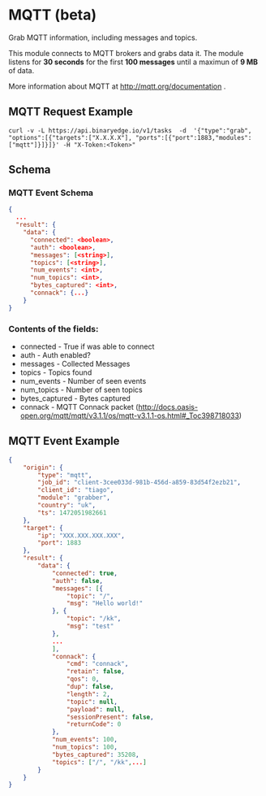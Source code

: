 # MQTT (beta)

Grab MQTT information, including messages and topics.

This module connects to MQTT brokers and grabs data it. The module listens for **30 seconds** for the first **100 messages** until a maximun of **9 MB** of data. 

More information about MQTT at http://mqtt.org/documentation .

## MQTT Request Example

```
curl -v -L https://api.binaryedge.io/v1/tasks  -d  '{"type":"grab", "options":[{"targets":["X.X.X.X"], "ports":[{"port":1883,"modules": ["mqtt"]}]}]}' -H "X-Token:<Token>"
```

## Schema

### MQTT Event Schema

```json
{
  ...
  "result": {
    "data": {
      "connected": <boolean>,
      "auth": <boolean>,
      "messages": [<string>],
      "topics": [<string>],
      "num_events": <int>,
      "num_topics": <int>,
      "bytes_captured": <int>,
      "connack": {...}
    }
}
```

### Contents of the fields:

  * connected - True if was able to connect
  * auth - Auth enabled?
  * messages - Collected Messages
  * topics - Topics found
  * num_events - Number of seen events
  * num_topics - Number of seen topics
  * bytes_captured - Bytes captured
  * connack - MQTT Connack packet (http://docs.oasis-open.org/mqtt/mqtt/v3.1.1/os/mqtt-v3.1.1-os.html#_Toc398718033)

## MQTT Event Example

```json
{
    "origin": {
        "type": "mqtt",
        "job_id": "client-3cee033d-981b-456d-a859-83d54f2ezb21",
        "client_id": "tiago",
        "module": "grabber",
        "country": "uk",
        "ts": 1472051982661
    },
    "target": {
        "ip": "XXX.XXX.XXX.XXX",
        "port": 1883
    },
    "result": {
        "data": {
            "connected": true,
            "auth": false,
            "messages": [{
                "topic": "/",
                "msg": "Hello world!"
            }, {
                "topic": "/kk",
                "msg": "test"
            },
            ...
            ],
            "connack": {
                "cmd": "connack",
                "retain": false,
                "qos": 0,
                "dup": false,
                "length": 2,
                "topic": null,
                "payload": null,
                "sessionPresent": false,
                "returnCode": 0
            },
            "num_events": 100,
            "num_topics": 100,
            "bytes_captured": 35208,
            "topics": ["/", "/kk",...]
        }
    }
}
```
